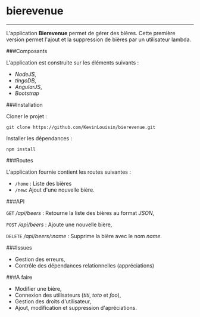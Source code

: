 # bierevenue

---

L'application **Bierevenue** permet de gérer des bières. Cette première version permet l'ajout et la suppression de bières par un utilisateur lambda.

###Composants

L'application est construite sur les éléments suivants : 

- *NodeJS*,
- *tingoDB*,
- *AngularJS*,
- *Bootstrap*

###Installation

Cloner le projet : 
```
git clone https://github.com/KevinLouisin/bierevenue.git
```

Installer les dépendances : 
```
npm install
```

###Routes

L'application fournie contient les routes suivantes : 

- `/home` : Liste des bières
- `/new`: Ajout d'une nouvelle bière.


###API

`GET` */api/beers* : Retourne la liste des bières au format *JSON*,

`POST` */api/beers* : Ajoute une nouvelle bière,

`DELETE` */api/beers/:name* : Supprime la bière avec le nom *name*.

###Issues

- Gestion des erreurs,
- Contrôle des dépendances relationnelles (appréciations)

###A faire

- Modifier une bière,
- Connexion des utilisateurs (*titi*, *toto* et *foo*),
- Gestion des droits d'utilisateur,
- Ajout, modification et suppression d'apréciations.
